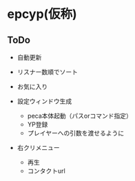# epcyp(仮称)

## ToDo
- 自動更新
- リスナー数順でソート
- お気に入り

- 設定ウィンドウ生成
  - peca本体起動（パスorコマンド指定）
  - YP登録
  - プレイヤーへの引数を渡せるように

- 右クリメニュー
  - 再生
  - コンタクトurl
